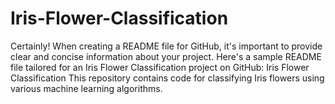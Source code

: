 # Iris-Flower-Classification
 Certainly! When creating a README file for GitHub, it's important to provide clear and concise information about your project. Here's a sample README file tailored for an Iris Flower Classification project on GitHub:  Iris Flower Classification This repository contains code for classifying Iris flowers using various machine learning algorithms.
